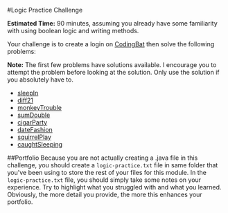 #Logic Practice Challenge

**Estimated Time:** 90 minutes, assuming you already have some familiarity with using boolean logic and writing methods.

Your challenge is to create a login on [CodingBat](http://codingbat.com) then solve the following problems:

**Note:** The first few problems have solutions available. I encourage you to attempt the problem before looking at the solution. Only use the solution if you absolutely have to.

* [sleepIn](http://codingbat.com/prob/p187868)
* [diff21](http://codingbat.com/prob/p116624)
* [monkeyTrouble](http://codingbat.com/prob/p181646)
* [sumDouble](http://codingbat.com/prob/p154485)
* [cigarParty](http://codingbat.com/prob/p159531)
* [dateFashion](http://codingbat.com/prob/p103360)
* [squirrelPlay](http://codingbat.com/prob/p141061)
* [caughtSleeping](http://codingbat.com/prob/p157733)

##Portfolio
Because you are not actually creating a .java file in this challenge, you should create a `logic-practice.txt` file in same folder that you've been using to store the rest of your files for this module. In the `logic-practice.txt` file, you should simply take some notes on your experience. Try to highlight what you struggled with and what you learned. Obviously, the more detail you provide, the more this enhances your portfolio. 